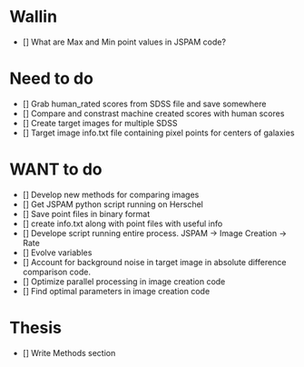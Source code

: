 # Wallin
- [] What are Max and Min point values in JSPAM code?

# Need to do
- [] Grab human_rated scores from SDSS file and save somewhere
- [] Compare and constrast machine created scores with human scores
- [] Create target images for multiple SDSS
- [] Target image info.txt file containing pixel points for centers of galaxies

# WANT to do
- [] Develop new methods for comparing images
- [] Get JSPAM python script running on Herschel
- [] Save point files in binary format
- [] create info.txt along with point files with useful info
- [] Develope script running entire process.  JSPAM -> Image Creation -> Rate
- [] Evolve variables
- [] Account for background noise in target image in absolute difference comparison code.
- [] Optimize parallel processing in image creation code
- [] Find optimal parameters in image creation code

# Thesis
- [] Write Methods section
